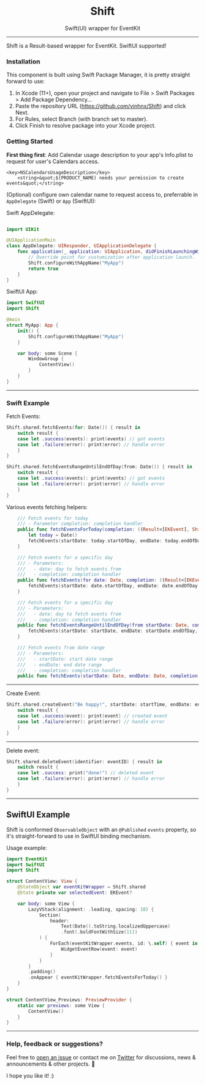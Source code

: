 <h1 align="center">Shift</h1>
<p align="center">Swift(UI) wrapper for EventKit</p>

---

Shift is a Result-based wrapper for EventKit. SwiftUI supported!

### Installation

This component is built using Swift Package Manager, it is pretty straight forward to use:

1. In Xcode (11+), open your project and navigate to File > Swift Packages > Add Package Dependency...
2. Paste the repository URL (https://github.com/vinhnx/Shift) and click Next.
3. For Rules, select Branch (with branch set to master).
4. Click Finish to resolve package into your Xcode project.

### Getting Started

**First thing first**: Add Calendar usage description to your app's Info.plist to request for user's Calendars access.

```plist
<key>NSCalendarsUsageDescription</key>
	<string>&quot;$(PRODUCT_NAME) needs your permission to create events&quot;</string>
```

(Optional) configure own calendar name to request access to, preferrable in `AppDelegate` (Swift) or `App` (SwiftUI):

Swift AppDelegate:

```swift

import UIKit

@UIApplicationMain
class AppDelegate: UIResponder, UIApplicationDelegate {
    func application(_ application: UIApplication, didFinishLaunchingWithOptions launchOptions: [UIApplication.LaunchOptionsKey: Any]?) -> Bool {
        // Override point for customization after application launch.
        Shift.configureWithAppName("MyApp")
        return true
    }
}
```

SwiftUI App:

```swift
import SwiftUI
import Shift

@main
struct MyApp: App {
    init() {
        Shift.configureWithAppName("MyApp")
    }

    var body: some Scene {
        WindowGroup {
            ContentView()
        }
    }
}
```

---

### Swift Example

Fetch Events:

```swift
Shift.shared.fetchEvents(for: Date()) { result in
	switch result {
	case let .success(events): print(events) // got events
	case let .failure(error): print(error) // handle error
	}
}
```

```swift
Shift.shared.fetchEventsRangeUntilEndOfDay(from: Date()) { result in
    switch result {
	case let .success(events): print(events) // got events
	case let .failure(error): print(error) // handle error
	}
}
```

Various events fetching helpers:

```swift
    /// Fetch events for today
    /// - Parameter completion: completion handler
    public func fetchEventsForToday(completion: ((Result<[EKEvent], ShiftError>) -> Void)? = nil) {
        let today = Date()
        fetchEvents(startDate: today.startOfDay, endDate: today.endOfDay, completion: completion)
    }

    /// Fetch events for a specific day
    /// - Parameters:
    ///   - date: day to fetch events from
    ///   - completion: completion handler
    public func fetchEvents(for date: Date, completion: ((Result<[EKEvent], ShiftError>) -> Void)? = nil) {
        fetchEvents(startDate: date.startOfDay, endDate: date.endOfDay, completion: completion)
    }

    /// Fetch events for a specific day
    /// - Parameters:
    ///   - date: day to fetch events from
    ///   - completion: completion handler
    public func fetchEventsRangeUntilEndOfDay(from startDate: Date, completion: ((Result<[EKEvent], ShiftError>) -> Void)? = nil) {
        fetchEvents(startDate: startDate, endDate: startDate.endOfDay, completion: completion)
    }

    /// Fetch events from date range
    /// - Parameters:
    ///   - startDate: start date range
    ///   - endDate: end date range
    ///   - completion: completion handler
    public func fetchEvents(startDate: Date, endDate: Date, completion: ((Result<[EKEvent], ShiftError>) -> Void)? = nil) {...}
```

---

Create Event:

```swift
Shift.shared.createEvent("Be happy!", startDate: startTime, endDate: endTime) { result in
	switch result {
	case let .success(event): print(event) // created event
	case let .failure(error): print(error) // handle error
	}
}
```

---

Delete event:

```swift
Shift.shared.deleteEvent(identifier: eventID) { result in
	switch result {
	case let .success: print("done!") // deleted event
	case let .failure(error): print(error) // handle error
	}
}
```

---

## SwiftUI Example

Shift is conformed `ObservableObject` with an `@Published` `events` property, so it's straight-forward to use in SwiftUI binding mechanism.

Usage example:

```swift
import EventKit
import SwiftUI
import Shift

struct ContentView: View {
    @StateObject var eventKitWrapper = Shift.shared
    @State private var selectedEvent: EKEvent?

    var body: some View {
        LazyVStack(alignment: .leading, spacing: 10) {
            Section(
                header:
                    Text(Date().toString.localizedUppercase)
                    .font(.boldFontWithSize(11))
            ) {
                ForEach(eventKitWrapper.events, id: \.self) { event in
                    WidgetEventRow(event: event)
                }
            }
        }
        .padding()
        .onAppear { eventKitWrapper.fetchEventsForToday() }
    }
}

struct ContentView_Previews: PreviewProvider {
    static var previews: some View {
        ContentView()
    }
}
```

---

### Help, feedback or suggestions?

Feel free to [open an issue](https://github.com/vinhnx/Shift/issues) or contact me on [Twitter](https://twitter.com/@vinhnx) for discussions, news & announcements & other projects. 🚀

I hope you like it! :)
